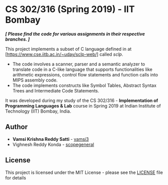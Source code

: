 # CS 302/316 (Spring 2019) - IIT Bombay

***[ Please find the code for various assignments in their respective branches. ]***

This project implements a subset of C language defined in at [https://www.cse.iitb.ac.in/~uday/sclp-web/] called _sclp_.

- The code involves a scanner, parser and a semantic analyzer to translate code in a C-like language that supports functionalities like arithmetic expressions, control flow statements and function calls into MIPS assembly code.
- The code implements constructs like Symbol Tables, Abstract Syntax Trees and Intermediate Code Statements.


It was developed during my study of the CS 302/316 - **Implementation of Programming Languages & Lab** course in Spring 2019 at Indian Institute of Technology (IIT) Bombay, India.

## Author

* **Vamsi Krishna Reddy Satti** - [vamsi3](https://github.com/vamsi3)
* Vighnesh Reddy Konda - [scopegeneral](https://github.com/scopegeneral)

## License

This project is licensed under the MIT License - please see the [LICENSE](LICENSE) file for details

